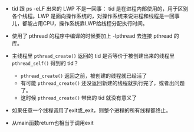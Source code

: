 * tid 跟 ps -eLF 出来的 LWP 不是一回事： tid 是在进程内部使用的，用于区别各个线程。LWP 是面向操作系统的，对操作系统来说进程和线程是一回事儿，都能占用CPU，操作系统靠LWP给线程分配执行时间。
* 使用了 pthread 的程序中编译的时候要加上 -lpthread 去连接 pthread 的库。

* 主线程里 `pthread_create()` 返回的 tid 是否等价于被创建出来的线程里 `pthread_self()` 得到的 tid？
	* `pthread_create()` 返回之前，被创建的线程就已经活了
	* 有可能 `pthread_create()` 还没返回新建的线程就执行完了，或者出问题了。
	* 这时候 `pthread_create()` 带出的 tid 就没有意义了

* 如果任意一个线程调用了exit或_exit，则整个进程的所有线程都终止。
* 从main函数return也相当于调用exit